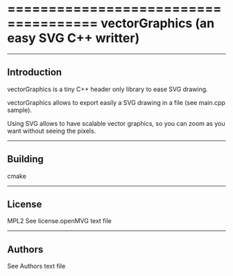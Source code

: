 =====================================
vectorGraphics (an easy SVG C++ writter)
=====================================

------------
Introduction
------------

vectorGraphics is a tiny C++ header only library to ease SVG drawing.

vectorGraphics allows to export easily a SVG drawing in a file (see main.cpp sample).

Using SVG allows to have scalable vector graphics, so you can zoom as you want without seeing the pixels.

--------
Building
--------
cmake

-------
License
-------
MPL2
See license.openMVG text file

-------
Authors
-------

See Authors text file


